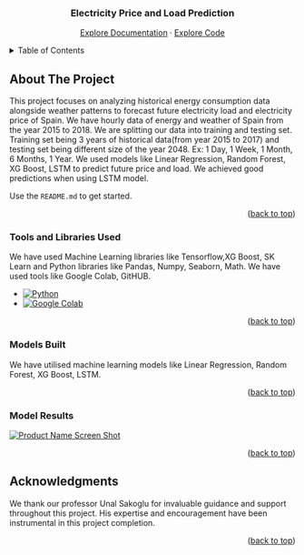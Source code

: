 <!-- Improved compatibility of back to top link: See: https://github.com/othneildrew/Best-README-Template/pull/73 -->
<a name="readme-top"></a>
<!--
*** Thanks for checking out the Best-README-Template. If you have a suggestion
*** that would make this better, please fork the repo and create a pull request
*** or simply open an issue with the tag "enhancement".
*** Don't forget to give the project a star!
*** Thanks again! Now go create something AMAZING! :D
-->



<!-- PROJECT SHIELDS -->
<!--
*** I'm using markdown "reference style" links for readability.
*** Reference links are enclosed in brackets [ ] instead of parentheses ( ).
*** See the bottom of this document for the declaration of the reference variables
*** for contributors-url, forks-url, etc. This is an optional, concise syntax you may use.
*** https://www.markdownguide.org/basic-syntax/#reference-style-links
-->



<!-- PROJECT LOGO -->
<br />
<div align="center">
  <a href="https://github.com/othneildrew/Best-README-Template">
  </a>

  <h3 align="center">Electricity Price and Load Prediction</h3>
    <a href="https://github.com/othneildrew/Best-README-Template">Explore Documentation</a>
    ·
    <a href="https://github.com/capstone606/DATA-606-Capstone-Project/blob/main/TeamG_phase1.ipynb">Explore Code</a>
    
  </p>
</div>



<!-- TABLE OF CONTENTS -->
<details>
  <summary>Table of Contents</summary>
  <ol>
    <li>
      <a href="#about-the-project">About The Project</a>
    </li>
    <li>
      <a href="#Tools-and-Libraries-Used">Tools and Libraries Used</a>
    </li>
    <li><a href="#usage">Models Built</a></li>
    <li><a href="#roadmap">Results</a></li>
    <li><a href="#acknowledgments">Acknowledgments</a></li>
  </ol>
</details>



<!-- ABOUT THE PROJECT -->
## About The Project



This project focuses on analyzing historical energy consumption data alongside weather patterns to forecast future electricity load and electricity price of Spain. We have hourly data of energy and weather of Spain from the year 2015 to 2018. We are splitting our data into training and testing set. Training set being 3 years of historical data(from year 2015 to 2017) and testing set being different size of the year 2048. Ex: 1 Day, 1 Week, 1 Month, 6 Months, 1 Year. We used models like Linear Regression, Random Forest, XG Boost, LSTM to predict future price and load. We achieved good predictions when using LSTM model.    

Use the `README.md` to get started.

<p align="right">(<a href="#readme-top">back to top</a>)</p>


<!--Tools and Libraries Used -->
### Tools and Libraries Used

We have used Machine Learning libraries like Tensorflow,XG Boost, SK Learn and Python libraries like Pandas, Numpy, Seaborn, Math. We have used tools like Google Colab, GitHUB.

* [![Python][Python]][Python-url]
* [![Google Colab][Google Colab]][Google Colab-url]

<p align="right">(<a href="#readme-top">back to top</a>)</p>


<!--Models Built -->
### Models Built

We have utilised machine learning models like Linear Regression, Random Forest, XG Boost, LSTM.


<p align="right">(<a href="#readme-top">back to top</a>)</p>

<!--Model Results -->
### Model Results

[![Product Name Screen Shot][product-screenshot]](https://drive.google.com/file/d/17pxZ9VieDR9wWMWN20FwRj8Nd0OGQJSt/view)


<p align="right">(<a href="#readme-top">back to top</a>)</p>



<!-- ACKNOWLEDGMENTS -->
## Acknowledgments

We thank our professor Unal Sakoglu for invaluable guidance and support throughout this project. His expertise and encouragement have been instrumental in this project completion. 



<p align="right">(<a href="#readme-top">back to top</a>)</p>



<!-- MARKDOWN LINKS & IMAGES -->
<!-- https://www.markdownguide.org/basic-syntax/#reference-style-links -->

[Python]: https://djeqr6to3dedg.cloudfront.net/repo-logos/library/python/live/logo.png 
[Python-url]: https://python.org/
[Google Colab]:https://media.licdn.com/dms/image/D5612AQFCsBJ9kV2Meg/article-cover_image-shrink_600_2000/0/1693671062221?e=2147483647&v=beta&t=kuUAueWD4OeUWzJd6f_zqZbBT6KO3xgW_Uw-2AcCb0M

[Google Colab-url]: https://colab.research.google.com/
[product-screenshot]: https://drive.google.com/file/d/17pxZ9VieDR9wWMWN20FwRj8Nd0OGQJSt/view

